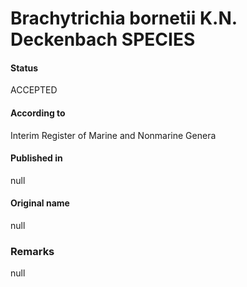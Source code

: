 Brachytrichia bornetii K.N. Deckenbach SPECIES
=======

#### Status
ACCEPTED

#### According to
Interim Register of Marine and Nonmarine Genera

#### Published in
null

#### Original name
null

### Remarks
null